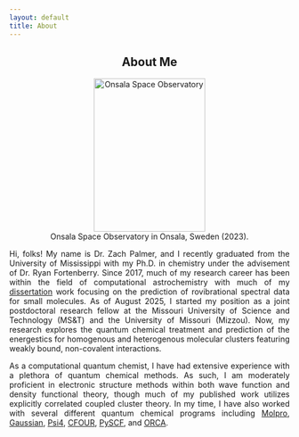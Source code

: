 ```yaml
---
layout: default
title: About
---
```

 <h2 style="text-align:center;">About Me</h2> 

<div style="text-align:center;">
    <figure>
    <img src="/images/website_image.png" 
         alt="Onsala Space Observatory" 
         width="200" height="275">
    <figcaption>Onsala Space Observatory in Onsala, Sweden (2023).</figcaption>
    </figure>
</div>

<p style="text-align:justify;">
Hi, folks! My name is Dr. Zach Palmer, and I recently graduated from the University of Mississippi with my Ph.D. in chemistry under the advisement of Dr. Ryan Fortenberry. Since 2017, much of my research career has been within the field of computational astrochemistry with much of my <a href="/pdfs/diss.pdf">dissertation</a> work focusing on the prediction of rovibrational spectral data for small molecules. As of August 2025, I started my position as a joint postdoctoral research fellow at the Missouri University of Science and Technology (MS&T) and the University of Missouri (Mizzou). Now, my research explores the quantum chemical treatment and prediction of the energestics for homogenous and heterogenous molecular clusters featuring weakly bound, non-covalent interactions.
</p>

<p style="text-align:justify;">
As a computational quantum chemist, I have had extensive experience with a plethora of quantum chemical methods. As such, I am moderately proficient in electronic structure methods within both wave function and density functional theory, though much of my published work utilizes explicitly correlated coupled cluster theory. In my time, I have also worked with several different quantum chemical programs including <a href="[molpro]">Molpro</a>, <a href="[guassian]">Gaussian</a>, <a href="[psi4]">Psi4</a>, <a href="[c4]">CFOUR</a>, <a href="[pyscf]">PySCF</a>, and <a href="[orca]">ORCA</a>. 
</p>

[orca]: https://www.faccts.de/orca
[molpro]: https://www.molpro.net/
[guassian]: https://gaussian.com/gaussian16/
[psi4]: https://psicode.org/
[c4]: https://cfour.uni-mainz.de/cfour/
[pyscf]: https://pyscf.org/index.html
